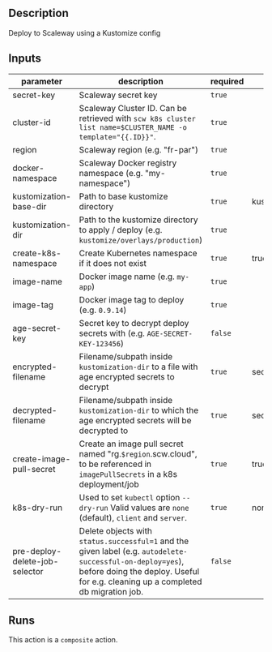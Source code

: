<!-- action-docs-description -->

## Description

Deploy to Scaleway using a Kustomize config

<!-- action-docs-description -->

<!-- action-docs-inputs -->

## Inputs

| parameter                      | description                                                                                                                                                                                    | required | default         |
| ------------------------------ | ---------------------------------------------------------------------------------------------------------------------------------------------------------------------------------------------- | -------- | --------------- |
| secret-key                     | Scaleway secret key                                                                                                                                                                            | `true`   |                 |
| cluster-id                     | Scaleway Cluster ID. Can be retrieved with `scw k8s cluster list name=$CLUSTER_NAME -o template="{{.ID}}"`.                                                                                    | `true`   |                 |
| region                         | Scaleway region (e.g. "fr-par")                                                                                                                                                                | `true`   |                 |
| docker-namespace               | Scaleway Docker registry namespace (e.g. "my-namespace")                                                                                                                                       | `true`   |                 |
| kustomization-base-dir         | Path to base kustomize directory                                                                                                                                                               | `true`   | kustomize/base  |
| kustomization-dir              | Path to the kustomize directory to apply / deploy (e.g. `kustomize/overlays/production`)                                                                                                       | `true`   |                 |
| create-k8s-namespace           | Create Kubernetes namespace if it does not exist                                                                                                                                               | `true`   | true            |
| image-name                     | Docker image name (e.g. `my-app`)                                                                                                                                                              | `true`   |                 |
| image-tag                      | Docker image tag to deploy (e.g. `0.9.14`)                                                                                                                                                     | `true`   |                 |
| age-secret-key                 | Secret key to decrypt deploy secrets with (e.g. `AGE-SECRET-KEY-123456`)                                                                                                                       | `false`  |                 |
| encrypted-filename             | Filename/subpath inside `kustomization-dir` to a file with age encrypted secrets to decrypt                                                                                                    | `true`   | secrets.env     |
| decrypted-filename             | Filename/subpath inside `kustomization-dir` to which the age encrypted secrets will be decrypted to                                                                                            | `true`   | secrets.env.dec |
| create-image-pull-secret       | Create an image pull secret named "rg.`$region`.scw.cloud", to be referenced in `imagePullSecrets` in a k8s deployment/job                                                                     | `true`   | true            |
| k8s-dry-run                    | Used to set `kubectl` option `--dry-run` Valid values are `none` (default), `client` and `server`.                                                                                             | `true`   | none            |
| pre-deploy-delete-job-selector | Delete objects with `status.successful=1` and the given label (e.g. `autodelete-successful-on-deploy=yes`), before doing the deploy. Useful for e.g. cleaning up a completed db migration job. | `false`  |                 |

<!-- action-docs-inputs -->

<!-- action-docs-outputs -->

<!-- action-docs-outputs -->

<!-- action-docs-runs -->

## Runs

This action is a `composite` action.

<!-- action-docs-runs -->
